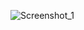 
![Screenshot_1](https://github.com/Hakanlsk/uidesigndaily-frontend-challenges/assets/123507532/9a65758f-17f1-4598-b092-7d7038c5c3c2)

